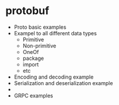 # protobuf

- Proto basic examples
- Exampel to all different data types
    - Primitive
    - Non-primitive
    - OneOf
    - package
    - import
    - etc
- Encoding and decoding example
- Serialization and deserialization example
- 
- GRPC examples
